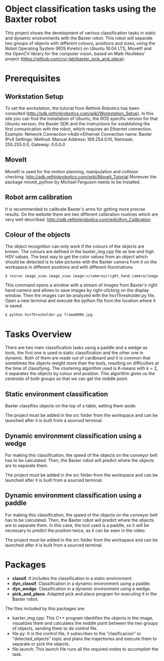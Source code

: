 # Object classification tasks using the Baxter robot
 This project shows the development of various classification tasks in static and dynamic environments with the Baxter robot. This robot will separate two groups of objects with different colours, positions and sizes, using the Robot Operating System (ROS Kinetic) on Ubuntu 16.04 LTS, MoveIt! and the OpenCV library for the computer vision, based on Maik Heufekes' project (https://github.com/cvr-lab/baxter_pick_and_place).
 
# Prerequisites

   ## Workstation Setup

To set the workstation, the tutorial from Rethink Robotics has been consulted (http://sdk.rethinkrobotics.com/wiki/Workstation_Setup), in this site you can find the installation of Ubuntu, the ROS specific version for that Ubuntu version, the Baxter SDK and the instructions for establishing the first comunication with the robot, which requires an Ethernet connection.
    Example: Network Connection->Add->Ethernet
    Connection name: Baxter
    IPv4 Settings: Method: Manual
    Address: 169.254.0.10, Netmask: 255.255.0.0, Gateway: 0.0.0.0
   
   ## MoveIt

   MoveIt! is used for the motion planning, manipulation and collision checking.
    http://sdk.rethinkrobotics.com/wiki/MoveIt_Tutorial
    Moreover the package moveit_python by Michael Ferguson needs to be installed.
   
   ## Robot arm calibration

   It is recommended to calibrate Baxter's arms for getting more precise results. On the website there are two different calibration routines which are very well described.
    http://sdk.rethinkrobotics.com/wiki/Arm_Calibration
   
   ## Colour of the objects

   The object recognition can only work if the colours of the objects are known. The colours are defined in the baxter_img.cpp file as low and high HSV values. The best way to get the color values from an object which should be detected is to take pictures with the Baxter camera from it on the workspace in different positions and with different illuminations. 

    $ rosrun image_view image_view image:=/cameras/right_hand_camera/image

   This command opens a window with a stream of images from Baxter's right hand camera and allows to save images by right-clicking on the display window.
    Then the images can be analyzed with the hsvThresholder.py file. Open a new terminal and execute the python file from the location where it is saved.

    $ python hsvThresholder.py frame0000.jpg

# Tasks Overview

There are two main classification tasks using a paddle and a wedge as tools, the first one is used in static classification and the other one in dynamic. Both of them are made out of cardboard and it is common that sometimes the objects weight more than the tools, resulting on difficulties at the time of classifying. The clustering algorithm used is K-means with k = 2, it separates the objects by colour and position. This algorithm gives us the centroids of both groups so that we can get the middle point.


## Static environment classification

Baxter classifies objects on the top of a table, setting them aside.

The project must be added in the src folder from the workspace and can be launched after it is built from a sourced terminal.

## Dynamic environment classification using a wedge

For making this classification, the speed of the objects on the conveyor belt has to be calculated. Then, the Baxter robot will predict where the objects are to separate them.

The project must be added in the src folder from the workspace and can be launched after it is built from a sourced terminal.

## Dynamic environment classification using a paddle

For making this classification, the speed of the objects on the conveyor belt has to be calculated. Then, the Baxter robot will predict where the objects are to separate them. In this case, the tool used is a paddle, so it will be necessary to predict the position twice, as it can be seen in the video.

The project must be added in the src folder from the workspace and can be launched after it is built from a sourced terminal.


# Packages

* **classif**. It includes the classification in a static environment.
* **dyn_classif**. Classification in a dynamic environment using a paddle.
* **dyn_wedge**. Classification in a dynamic environment using a wedge.
* **pick_and_place**. Adapted pick and place program for executing it in the Baxter robot.

The files included by this packages are:
* baxter_img.cpp: This C++ program identifies the objects in the image, visualizes them and calculates the middle point between the two groups of objects, sending them to de control file.
* file.py: It is the control file, it subscribes to the "clasificacion" or "detected_objects" topic and plans the trajectories and execute them to separate or pick the objects.
* file.launch: This launch file runs all the required nodes to accomplish the task.
